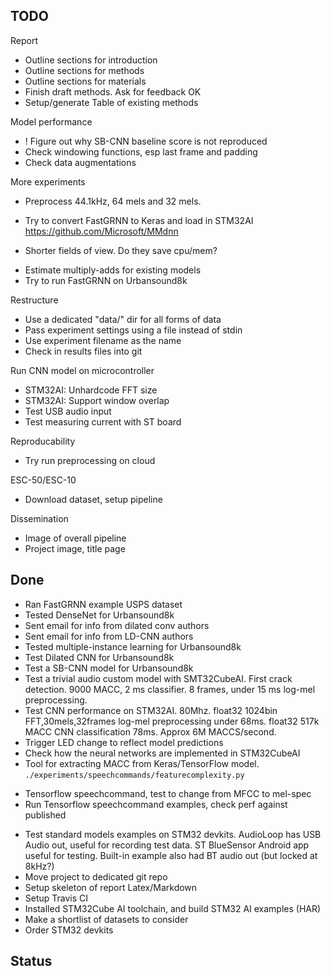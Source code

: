 

## TODO


Report

- Outline sections for introduction
- Outline sections for methods
- Outline sections for materials
- Finish draft methods. Ask for feedback OK
- Setup/generate Table of existing methods

Model performance

- ! Figure out why SB-CNN baseline score is not reproduced
- Check windowing functions, esp last frame and padding
- Check data augmentations

More experiments

- Preprocess 44.1kHz, 64 mels and 32 mels.

- Try to convert FastGRNN to Keras and load in STM32AI
https://github.com/Microsoft/MMdnn

- Shorter fields of view. Do they save cpu/mem?
* Estimate multiply-adds for existing models
* Try to run FastGRNN on Urbansound8k

Restructure

- Use a dedicated "data/" dir for all forms of data
- Pass experiment settings using a file instead of stdin
- Use experiment filename as the name
- Check in results files into git

Run CNN model on microcontroller

- STM32AI: Unhardcode FFT size
- STM32AI: Support window overlap
- Test USB audio input
- Test measuring current with ST board

Reproducability

- Try run preprocessing on cloud

ESC-50/ESC-10

- Download dataset, setup pipeline

Dissemination

- Image of overall pipeline
- Project image, title page


## Done

- Ran FastGRNN example USPS dataset
- Tested DenseNet for Urbansound8k
- Sent email for info from dilated conv authors 
- Sent email for info from LD-CNN authors
- Tested multiple-instance learning for Urbansound8k
- Test Dilated CNN for Urbansound8k
- Test a SB-CNN model for Urbansound8k
- Test a trivial audio custom model with SMT32CubeAI.
First crack detection.
9000 MACC, 2 ms classifier. 8 frames, under 15 ms log-mel preprocessing.
- Test CNN performance on STM32AI. 80Mhz.
float32 1024bin FFT,30mels,32frames log-mel preprocessing under 68ms.
float32 517k MACC CNN classification 78ms. Approx 6M MACCS/second.
- Trigger LED change to reflect model predictions
- Check how the neural networks are implemented in STM32CubeAI
- Tool for extracting MACC from Keras/TensorFlow model. `./experiments/speechcommands/featurecomplexity.py`
* Tensorflow speechcommand, test to change from MFCC to mel-spec
* Run Tensorflow speechcommand examples, check perf against published
- Test standard models examples on STM32 devkits.
AudioLoop has USB Audio out, useful for recording test data.
ST BlueSensor Android app useful for testing.
Built-in example also had BT audio out (but locked at 8kHz?)
- Move project to dedicated git repo
- Setup skeleton of report Latex/Markdown
- Setup Travis CI
- Installed STM32Cube AI toolchain, and build STM32 AI examples (HAR)
- Make a shortlist of datasets to consider
- Order STM32 devkits


## Status




